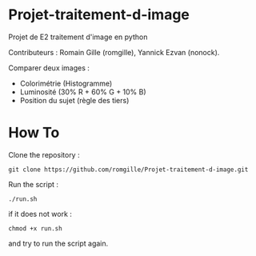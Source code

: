 # Projet-traitement-d-image
Projet de E2 traitement d'image en python

Contributeurs : Romain Gille (romgille), Yannick Ezvan (nonock).

Comparer deux images :
* Colorimétrie (Histogramme)
* Luminosité (30% R + 60% G + 10% B)
* Position du sujet (règle des tiers)


# How To

Clone the repository :

`git clone https://github.com/romgille/Projet-traitement-d-image.git`

Run the script :

`./run.sh`

if it does not work :

`chmod +x run.sh`

and try to run the script again.
